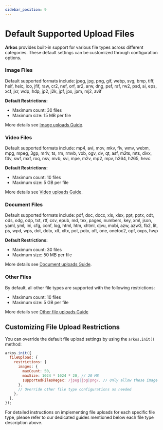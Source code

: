```yaml
---
sidebar_position: 9
---
```


# Default Supported Upload Files

**Arkos** provides built-in support for various file types across different categories. These default settings can be customized through configuration options.

### Image Files

Default supported formats include: jpeg, jpg, png, gif, webp, svg, bmp, tiff, heif, heic, ico, jfif, raw, cr2, nef, orf, sr2, arw, dng, pef, raf, rw2, psd, ai, eps, xcf, jxr, wdp, hdp, jp2, j2k, jpf, jpx, jpm, mj2, avif

**Default Restrictions:**

- Maximum count: 30 files
- Maximum size: 15 MB per file

More details see [Image uploads Guide](/docs/advanced-guide/images-uploads).

### Video Files

Default supported formats include: mp4, avi, mov, mkv, flv, wmv, webm, mpg, mpeg, 3gp, m4v, ts, rm, rmvb, vob, ogv, dv, qt, asf, m2ts, mts, divx, f4v, swf, mxf, roq, nsv, mvb, svi, mpe, m2v, mp2, mpv, h264, h265, hevc

**Default Restrictions:**

- Maximum count: 10 files
- Maximum size: 5 GB per file

More details see [Video uploads Guide](/docs/advanced-guide/videos-uploads).

### Document Files

Default supported formats include: pdf, doc, docx, xls, xlsx, ppt, pptx, odt, ods, odg, odp, txt, rtf, csv, epub, md, tex, pages, numbers, key, xml, json, yaml, yml, ini, cfg, conf, log, html, htm, xhtml, djvu, mobi, azw, azw3, fb2, lit, ps, wpd, wps, dot, dotx, xlt, xltx, pot, potx, oft, one, onetoc2, opf, oxps, hwp

**Default Restrictions:**

- Maximum count: 30 files
- Maximum size: 50 MB per file

More details see [Document uploads Guide](/docs/advanced-guide/documents-uploads).

### Other Files

By default, all other file types are supported with the following restrictions:

- Maximum count: 10 files
- Maximum size: 5 GB per file

More details see [Other file uploads Guide](/docs/advanced-guide/other-files-uploads)

## Customizing File Upload Restrictions

You can override the default file upload settings by using the `arkos.init()` method:

```javascript
arkos.init({
  fileUpload: {
    restrictions: {
      images: {
        maxCount: 50,
        maxSize: 1024 * 1024 * 20, // 20 MB
        supportedFilesRegex: /jpeg|jpg|png/, // Only allow these image formats
      },
      // Override other file type configurations as needed
    },
  },
});
```

For detailed instructions on implementing file uploads for each specific file type, please refer to our dedicated guides mentioned below each file type description above.
